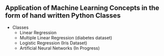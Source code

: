 ## Application of Machine Learning Concepts in the form of hand written Python Classes 

- Classes
    - Linear Regression 
    - Multiple Linear Regression (diabetes dataset)
    - Logistic Regression (Iris Dataset)
    - Artificial Neural Networks (In Progress)
